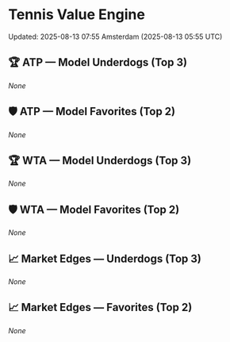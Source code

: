 # Tennis Value Engine

Updated: 2025-08-13 07:55 Amsterdam (2025-08-13 05:55 UTC)

## 🏆 ATP — Model Underdogs (Top 3)
_None_

## 🛡 ATP — Model Favorites (Top 2)
_None_

## 🏆 WTA — Model Underdogs (Top 3)
_None_

## 🛡 WTA — Model Favorites (Top 2)
_None_

## 📈 Market Edges — Underdogs (Top 3)
_None_

## 📈 Market Edges — Favorites (Top 2)
_None_
